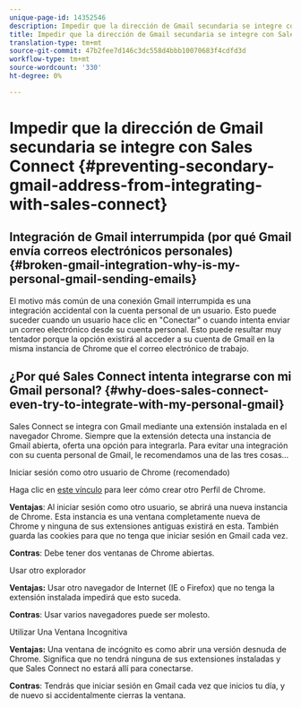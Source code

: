 ```yaml
---
unique-page-id: 14352546
description: Impedir que la dirección de Gmail secundaria se integre con Sales Connect - Marketo Docs - Documentación del producto
title: Impedir que la dirección de Gmail secundaria se integre con Sales Connect
translation-type: tm+mt
source-git-commit: 47b2fee7d146c3dc558d4bbb10070683f4cdfd3d
workflow-type: tm+mt
source-wordcount: '330'
ht-degree: 0%

---
```



# Impedir que la dirección de Gmail secundaria se integre con Sales Connect {#preventing-secondary-gmail-address-from-integrating-with-sales-connect}

## Integración de Gmail interrumpida (por qué Gmail envía correos electrónicos personales) {#broken-gmail-integration-why-is-my-personal-gmail-sending-emails}

El motivo más común de una conexión Gmail interrumpida es una integración accidental con la cuenta personal de un usuario. Esto puede suceder cuando un usuario hace clic en &quot;Conectar&quot; o cuando intenta enviar un correo electrónico desde su cuenta personal. Esto puede resultar muy tentador porque la opción existirá al acceder a su cuenta de Gmail en la misma instancia de Chrome que el correo electrónico de trabajo.

## ¿Por qué Sales Connect intenta integrarse con mi Gmail personal? {#why-does-sales-connect-even-try-to-integrate-with-my-personal-gmail}

Sales Connect se integra con Gmail mediante una extensión instalada en el navegador Chrome. Siempre que la extensión detecta una instancia de Gmail abierta, oferta una opción para integrarla. Para evitar una integración con su cuenta personal de Gmail, le recomendamos una de las tres cosas...

Iniciar sesión como otro usuario de Chrome (recomendado)

Haga clic en [este vínculo](http://support.google.com/chrome/answer/2364824?hl=en) para leer cómo crear otro Perfil de Chrome.

**Ventajas**: Al iniciar sesión como otro usuario, se abrirá una nueva instancia de Chrome. Esta instancia es una ventana completamente nueva de Chrome y ninguna de sus extensiones antiguas existirá en esta. También guarda las cookies para que no tenga que iniciar sesión en Gmail cada vez.

**Contras**: Debe tener dos ventanas de Chrome abiertas.

Usar otro explorador

**Ventajas:** Usar otro navegador de Internet (IE o Firefox) que no tenga la extensión instalada impedirá que esto suceda.

**Contras**: Usar varios navegadores puede ser molesto.

Utilizar Una Ventana Incognitiva

**Ventajas:** Una ventana de incógnito es como abrir una versión desnuda de Chrome. Significa que no tendrá ninguna de sus extensiones instaladas y que Sales Connect no estará allí para conectarse.

**Contras**: Tendrás que iniciar sesión en Gmail cada vez que inicios tu día, y de nuevo si accidentalmente cierras la ventana.
